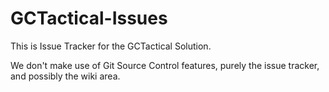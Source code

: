 # GCTactical-Issues
This is Issue Tracker for the GCTactical Solution.

We don't make use of Git Source Control features, purely the issue tracker, and possibly the wiki area.
